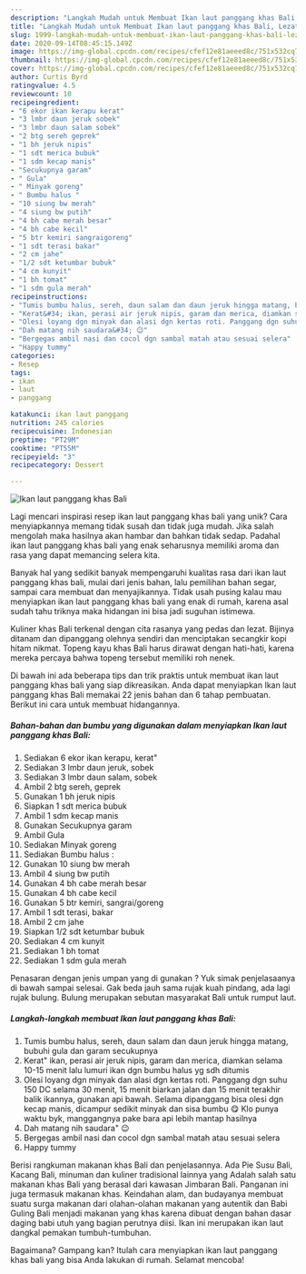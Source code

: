 ```yaml
---
description: "Langkah Mudah untuk Membuat Ikan laut panggang khas Bali, Lezat Sekali"
title: "Langkah Mudah untuk Membuat Ikan laut panggang khas Bali, Lezat Sekali"
slug: 1999-langkah-mudah-untuk-membuat-ikan-laut-panggang-khas-bali-lezat-sekali
date: 2020-09-14T08:45:15.149Z
image: https://img-global.cpcdn.com/recipes/cfef12e81aeeed8c/751x532cq70/ikan-laut-panggang-khas-bali-foto-resep-utama.jpg
thumbnail: https://img-global.cpcdn.com/recipes/cfef12e81aeeed8c/751x532cq70/ikan-laut-panggang-khas-bali-foto-resep-utama.jpg
cover: https://img-global.cpcdn.com/recipes/cfef12e81aeeed8c/751x532cq70/ikan-laut-panggang-khas-bali-foto-resep-utama.jpg
author: Curtis Byrd
ratingvalue: 4.5
reviewcount: 10
recipeingredient:
- "6 ekor ikan kerapu kerat"
- "3 lmbr daun jeruk sobek"
- "3 lmbr daun salam sobek"
- "2 btg sereh geprek"
- "1 bh jeruk nipis"
- "1 sdt merica bubuk"
- "1 sdm kecap manis"
- "Secukupnya garam"
- " Gula"
- " Minyak goreng"
- " Bumbu halus "
- "10 siung bw merah"
- "4 siung bw putih"
- "4 bh cabe merah besar"
- "4 bh cabe kecil"
- "5 btr kemiri sangraigoreng"
- "1 sdt terasi bakar"
- "2 cm jahe"
- "1/2 sdt ketumbar bubuk"
- "4 cm kunyit"
- "1 bh tomat"
- "1 sdm gula merah"
recipeinstructions:
- "Tumis bumbu halus, sereh, daun salam dan daun jeruk hingga matang, bubuhi gula dan garam secukupnya"
- "Kerat&#34; ikan, perasi air jeruk nipis, garam dan merica, diamkan selama 10-15 menit lalu lumuri ikan dgn bumbu halus yg sdh ditumis"
- "Olesi loyang dgn minyak dan alasi dgn kertas roti. Panggang dgn suhu 150 DC selama 30 menit, 15 menit biarkan jalan dan 15 menit terakhir balik ikannya, gunakan api bawah. Selama dipanggang bisa olesi dgn kecap manis, dicampur sedikit minyak dan sisa bumbu 😋 Klo punya waktu byk, manggangnya pake bara api lebih mantap hasilnya"
- "Dah matang nih saudara&#34; 😉"
- "Bergegas ambil nasi dan cocol dgn sambal matah atau sesuai selera"
- "Happy tummy"
categories:
- Resep
tags:
- ikan
- laut
- panggang

katakunci: ikan laut panggang 
nutrition: 245 calories
recipecuisine: Indonesian
preptime: "PT29M"
cooktime: "PT55M"
recipeyield: "3"
recipecategory: Dessert

---
```



![Ikan laut panggang khas Bali](https://img-global.cpcdn.com/recipes/cfef12e81aeeed8c/751x532cq70/ikan-laut-panggang-khas-bali-foto-resep-utama.jpg)

Lagi mencari inspirasi resep ikan laut panggang khas bali yang unik? Cara menyiapkannya memang tidak susah dan tidak juga mudah. Jika salah mengolah maka hasilnya akan hambar dan bahkan tidak sedap. Padahal ikan laut panggang khas bali yang enak seharusnya memiliki aroma dan rasa yang dapat memancing selera kita.

Banyak hal yang sedikit banyak mempengaruhi kualitas rasa dari ikan laut panggang khas bali, mulai dari jenis bahan, lalu pemilihan bahan segar, sampai cara membuat dan menyajikannya. Tidak usah pusing kalau mau menyiapkan ikan laut panggang khas bali yang enak di rumah, karena asal sudah tahu triknya maka hidangan ini bisa jadi suguhan istimewa.

Kuliner khas Bali terkenal dengan cita rasanya yang pedas dan lezat. Bijinya ditanam dan dipanggang olehnya sendiri dan menciptakan secangkir kopi hitam nikmat. Topeng kayu khas Bali harus dirawat dengan hati-hati, karena mereka percaya bahwa topeng tersebut memiliki roh nenek.


Di bawah ini ada beberapa tips dan trik praktis untuk membuat ikan laut panggang khas bali yang siap dikreasikan. Anda dapat menyiapkan Ikan laut panggang khas Bali memakai 22 jenis bahan dan 6 tahap pembuatan. Berikut ini cara untuk membuat hidangannya.

<!--inarticleads1-->

##### Bahan-bahan dan bumbu yang digunakan dalam menyiapkan Ikan laut panggang khas Bali:

1. Sediakan 6 ekor ikan kerapu, kerat&#34;
1. Sediakan 3 lmbr daun jeruk, sobek
1. Sediakan 3 lmbr daun salam, sobek
1. Ambil 2 btg sereh, geprek
1. Gunakan 1 bh jeruk nipis
1. Siapkan 1 sdt merica bubuk
1. Ambil 1 sdm kecap manis
1. Gunakan Secukupnya garam
1. Ambil  Gula
1. Sediakan  Minyak goreng
1. Sediakan  Bumbu halus :
1. Gunakan 10 siung bw merah
1. Ambil 4 siung bw putih
1. Gunakan 4 bh cabe merah besar
1. Gunakan 4 bh cabe kecil
1. Gunakan 5 btr kemiri, sangrai/goreng
1. Ambil 1 sdt terasi, bakar
1. Ambil 2 cm jahe
1. Siapkan 1/2 sdt ketumbar bubuk
1. Sediakan 4 cm kunyit
1. Sediakan 1 bh tomat
1. Sediakan 1 sdm gula merah


Penasaran dengan jenis umpan yang di gunakan ? Yuk simak penjelasaanya di bawah sampai selesai. Gak beda jauh sama rujak kuah pindang, ada lagi rujak bulung. Bulung merupakan sebutan masyarakat Bali untuk rumput laut. 

<!--inarticleads2-->

##### Langkah-langkah membuat Ikan laut panggang khas Bali:

1. Tumis bumbu halus, sereh, daun salam dan daun jeruk hingga matang, bubuhi gula dan garam secukupnya
1. Kerat&#34; ikan, perasi air jeruk nipis, garam dan merica, diamkan selama 10-15 menit lalu lumuri ikan dgn bumbu halus yg sdh ditumis
1. Olesi loyang dgn minyak dan alasi dgn kertas roti. Panggang dgn suhu 150 DC selama 30 menit, 15 menit biarkan jalan dan 15 menit terakhir balik ikannya, gunakan api bawah. Selama dipanggang bisa olesi dgn kecap manis, dicampur sedikit minyak dan sisa bumbu 😋 Klo punya waktu byk, manggangnya pake bara api lebih mantap hasilnya
1. Dah matang nih saudara&#34; 😉
1. Bergegas ambil nasi dan cocol dgn sambal matah atau sesuai selera
1. Happy tummy


Berisi rangkuman makanan khas Bali dan penjelasannya. Ada Pie Susu Bali, Kacang Bali, minuman dan kuliner tradisional lainnya yang Adalah salah satu makanan khas Bali yang berasal dari kawasan Jimbaran Bali. Panganan ini juga termasuk makanan khas. Keindahan alam, dan budayanya membuat suatu surga makanan dari olahan-olahan makanan yang autentik dan Babi Guling Bali menjadi makanan yang khas karena dibuat dengan bahan dasar daging babi utuh yang bagian perutnya diisi. Ikan ini merupakan ikan laut dangkal pemakan tumbuh-tumbuhan. 

Bagaimana? Gampang kan? Itulah cara menyiapkan ikan laut panggang khas bali yang bisa Anda lakukan di rumah. Selamat mencoba!
